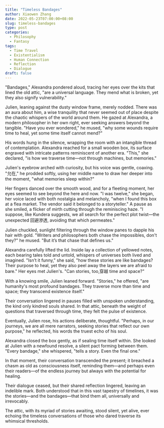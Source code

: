 ```yaml
---
title: "Timeless Bandages"
author: Xiaowen Zhang
date: 2022-05-23T07:00:00+08:00
slug: timeless-bandages
type: post
categories:
  - Philosophy
  - Fantasy
tags:
  - Time Travel
  - Existentialism
  - Human Connection
  - Reflection
  - Dialogue
draft: false
---
```


"Bandages," Alexandra pondered aloud, tracing her eyes over the kits that lined the old attic, "are a universal language. They mend what is broken, yet they also signify vulnerability."

Julien, leaning against the dusty window frame, merely nodded. There was an aura about him, a wise tranquility that never seemed out of place despite the chaotic whispers of the world around them. He gazed at Alexandra, a modern philosopher in her own right, ever seeking answers beyond the tangible. "Have you ever wondered," he mused, "why some wounds require time to heal, yet some time itself cannot mend?"

His words hung in the silence, wrapping the room with an intangible thread of contemplation. Alexandra reached for a small wooden box, its surface engraved with intricate patterns reminiscent of another era. "This," she declared, "is how we traverse time—not through machines, but memories."

Julien's eyebrow arched with curiosity, but his voice was gentle, coaxing. "允在," he prodded softly, using her middle name to draw her deeper into the moment, "what memories sleep within?"

Her fingers danced over the smooth wood, and for a fleeting moment, her eyes seemed to see beyond the here and now. "I was twelve," she began, her voice laced with both nostalgia and melancholy, "when I found this box at a flea market. The vendor said it belonged to a storyteller." A pause as she smiled, a flicker of mirth cutting through the reminiscing haze. "I suppose, like Kundera suggests, we all search for the perfect plot twist—the unexpected 回避滲透, avoiding that which permeates."

Julien chuckled, sunlight filtering through the window panes to dapple his hair with gold. "Writers and philosophers both chase the impossibles, don't they?" he mused. "But it’s that chase that defines us."

Alexandra carefully lifted the lid. Inside lay a collection of yellowed notes, each bearing tales told and untold, whispers of universes both lived and imagined. "Isn’t it funny," she said, "how these stories are like bandages? Their purpose to heal, yet they also peel away the layers we are afraid to bare." Her eyes met Julien's. "Can stories, too,穿越 time and space?"

With a knowing smile, Julien leaned forward. "Stories," he offered, "are humanity's most profound bandages. They traverse more than time and space; they transcend existence itself."

Their conversation lingered in pauses filled with unspoken understanding, the kind only kindred souls shared. In that attic, beneath the weight of questions that traversed through time, they felt the pulse of existence.

Eventually, Julien rose, his actions deliberate, thoughtful. "Perhaps, in our journeys, we are all mere narrators, seeking stories that reflect our own purpose," he reflected, his words the truest echo of his soul.

Alexandra closed the box gently, as if sealing time itself within. She looked at Julien with a newfound resolve, a silent pact forming between them. "Every bandage," she whispered, "tells a story. Even the final one."

In that moment, their conversation transcended the present; it breached a chasm as old as consciousness itself, reminding them—and perhaps even their readers—of the endless journey but always with the potential for healing.

Their dialogue ceased, but their shared reflection lingered, leaving an indelible mark. Both understood that in this vast tapestry of timelines, it was the stories—and the bandages—that bind them all, universally and irrevocably.

The attic, with its myriad of stories awaiting, stood silent, yet alive, ever echoing the timeless conversations of those who dared traverse its whimsical thresholds.
